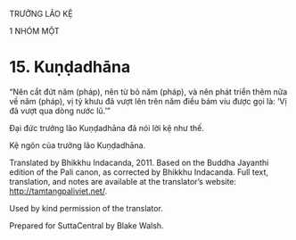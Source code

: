TRƯỞNG LÃO KỆ

1 NHÓM MỘT

# 15\. Kuṇḍadhāna

“Nên cắt đứt năm (pháp), nên từ bỏ năm (pháp), và nên phát triển thêm nữa về năm (pháp), vị tỳ khưu đã vượt lên trên năm điều bám víu được gọi là: ‘Vị đã vượt qua dòng nước lũ.’”

Đại đức trưởng lão Kuṇḍadhāna đã nói lời kệ như thế.

Kệ ngôn của trưởng lão Kuṇḍadhāna.

Translated by Bhikkhu Indacanda, 2011. Based on the Buddha Jayanthi edition of the Pali canon, as corrected by Bhikkhu Indacanda. Full text, translation, and notes are available at the translator’s website: http://tamtangpaliviet.net/.

Used by kind permission of the translator.

Prepared for SuttaCentral by Blake Walsh.